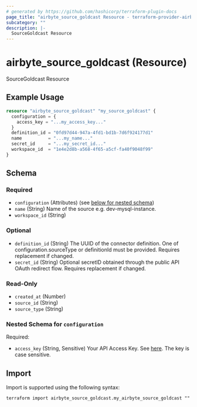 ```yaml
---
# generated by https://github.com/hashicorp/terraform-plugin-docs
page_title: "airbyte_source_goldcast Resource - terraform-provider-airbyte"
subcategory: ""
description: |-
  SourceGoldcast Resource
---
```


# airbyte_source_goldcast (Resource)

SourceGoldcast Resource

## Example Usage

```terraform
resource "airbyte_source_goldcast" "my_source_goldcast" {
  configuration = {
    access_key = "...my_access_key..."
  }
  definition_id = "0fd97d44-947a-4fd1-bd1b-7d6f924177d1"
  name          = "...my_name..."
  secret_id     = "...my_secret_id..."
  workspace_id  = "1e4e2d8b-a568-4f65-a5cf-fa40f9048f99"
}
```

<!-- schema generated by tfplugindocs -->
## Schema

### Required

- `configuration` (Attributes) (see [below for nested schema](#nestedatt--configuration))
- `name` (String) Name of the source e.g. dev-mysql-instance.
- `workspace_id` (String)

### Optional

- `definition_id` (String) The UUID of the connector definition. One of configuration.sourceType or definitionId must be provided. Requires replacement if changed.
- `secret_id` (String) Optional secretID obtained through the public API OAuth redirect flow. Requires replacement if changed.

### Read-Only

- `created_at` (Number)
- `source_id` (String)
- `source_type` (String)

<a id="nestedatt--configuration"></a>
### Nested Schema for `configuration`

Required:

- `access_key` (String, Sensitive) Your API Access Key. See <a href="https://help.goldcast.io/hc/en-us/articles/22931655725723-How-To-Create-an-API-Token-in-Goldcast">here</a>. The key is case sensitive.

## Import

Import is supported using the following syntax:

```shell
terraform import airbyte_source_goldcast.my_airbyte_source_goldcast ""
```
